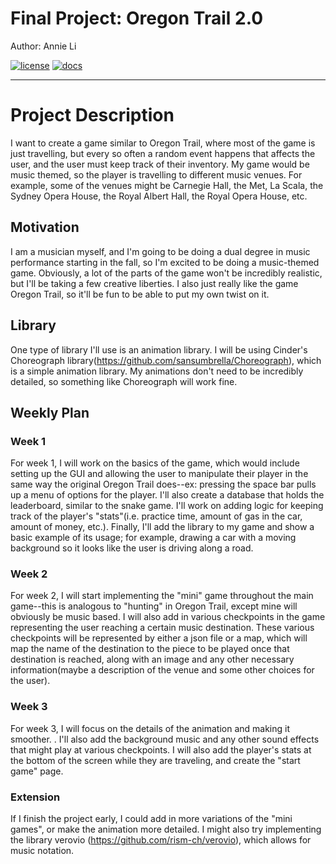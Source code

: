# Final Project: Oregon Trail 2.0

Author: Annie Li

[![license](https://img.shields.io/badge/license-MIT-green)](LICENSE)
[![docs](https://img.shields.io/badge/docs-yes-brightgreen)](docs/README.md)

---
# Project Description
I want to create a game similar to Oregon Trail, where most of the game is
just travelling, but every so often a random event happens that affects the
user, and the user must keep track of their inventory. My game would be
music themed, so the player is travelling to different music venues. For
example, some of the venues might be Carnegie Hall, the Met, La Scala, the
Sydney Opera House, the Royal Albert Hall, the Royal Opera House, etc.

## Motivation
I am a musician myself, and I'm going to be doing a dual degree in music
performance starting in the fall, so I'm excited to be doing a music-themed
game. Obviously, a lot of the parts of the game won't be incredibly realistic,
but I'll be taking a few creative liberties. I also just really like the game
Oregon Trail, so it'll be fun to be able to put my own twist on it.

## Library
One type of library I'll use is an animation library. I will be using
Cinder's Choreograph library(https://github.com/sansumbrella/Choreograph), which
is a simple animation library. My animations don't need to be incredibly
detailed, so something like Choreograph will work fine.

## Weekly Plan
### Week 1
For week 1, I will work on the basics of the game, which would include
setting up the GUI and allowing the user to manipulate their player in the
same way the original Oregon Trail does--ex: pressing the space bar pulls up
a menu of options for the player. I'll also create a database that holds the
leaderboard, similar to the snake game. I'll work on adding logic for keeping
track of the player's "stats"(i.e. practice time, amount of gas in the car,
amount of money, etc.). Finally, I'll add the library to my game and show a
basic example of its usage; for example, drawing a car with a moving background
so it looks like the user is driving along a road.

### Week 2
For week 2, I will start implementing the "mini" game
throughout the main game--this is analogous to "hunting" in Oregon Trail,
except mine will obviously be music based. I will also add in various
checkpoints in the game representing the user reaching a certain music
destination. These various checkpoints will be represented by either a json
file or a map, which will map the name of the destination to the piece to be
played once that destination is reached, along with an image and any other
necessary information(maybe a description of the venue and some other choices
for the user).

### Week 3
For week 3, I will focus on the details of the animation and making it smoother.
. I'll also add the background music and any other sound
effects that might play at various checkpoints. I will also add the player's
 stats at the bottom of the screen while they are traveling, and create the
  "start game" page.

### Extension
If I finish the project early, I could add in more variations of the "mini games", or make the animation
 more detailed. I might also try implementing the library verovio
 (https://github.com/rism-ch/verovio), which allows for music notation.